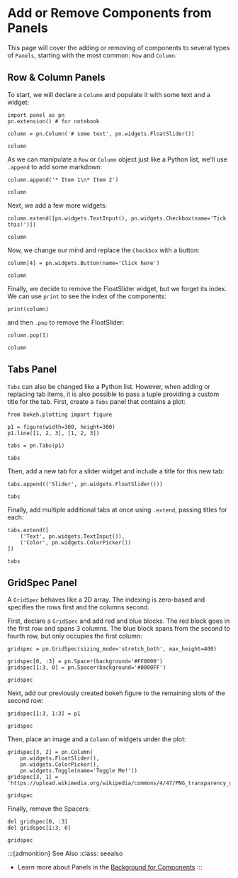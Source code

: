 # Add or Remove Components from Panels

This page will cover the adding or removing of components to several types of ``Panels``, starting with the most common: ``Row`` and ``Column``.

## Row & Column Panels

To start, we will declare a ``Column`` and populate it with some text and a widget:

```{pyodide}
import panel as pn
pn.extension() # for notebook

column = pn.Column('# some text', pn.widgets.FloatSlider())

column
```

As we can manipulate a ``Row`` or ``Column`` object just like a Python list, we'll use `.append` to add some markdown:

```{pyodide}
column.append('* Item 1\n* Item 2')

column
```

Next, we add a few more widgets:

```{pyodide}
column.extend([pn.widgets.TextInput(), pn.widgets.Checkbox(name='Tick this!')])

column
```

Now, we change our mind and replace the ``Checkbox`` with a button:

```{pyodide}
column[4] = pn.widgets.Button(name='Click here')

column
```

Finally, we decide to remove the FloatSlider widget, but we forget its index. We can use `print` to see the index of the components:

```{pyodide}
print(column)
```

and then `.pop` to remove the FloatSlider:

```{pyodide}
column.pop(1)

column
```

## Tabs Panel

``Tabs`` can also be changed like a Python list. However, when adding or replacing tab items, it is also possible to pass a tuple providing a custom title for the tab. First, create a ``Tabs`` panel that contains a plot:

```{pyodide}
from bokeh.plotting import figure

p1 = figure(width=300, height=300)
p1.line([1, 2, 3], [1, 2, 3])

tabs = pn.Tabs(p1)

tabs
```

Then, add a new tab for a slider widget and include a title for this new tab:

```{pyodide}
tabs.append(('Slider', pn.widgets.FloatSlider()))

tabs
```

Finally, add multiple additional tabs at once using `.extend`, passing titles for each:

```{pyodide}
tabs.extend([
    ('Text', pn.widgets.TextInput()),
    ('Color', pn.widgets.ColorPicker())
])

tabs
```

## GridSpec Panel

A ``GridSpec`` behaves like a 2D array. The indexing is zero-based and specifies the rows first and the columns second.

First, declare a ``GridSpec`` and add red and blue blocks. The red block goes in the first row and spans 3 columns. The blue block spans from the second to fourth row, but only occupies the first column:

```{pyodide}
gridspec = pn.GridSpec(sizing_mode='stretch_both', max_height=400)

gridspec[0, :3] = pn.Spacer(background='#FF0000')
gridspec[1:3, 0] = pn.Spacer(background='#0000FF')

gridspec
```

Next, add our previously created bokeh figure to the remaining slots of the second row:

```{pyodide}
gridspec[1:3, 1:3] = p1

gridspec
```

Then, place an image and a ``Column`` of widgets under the plot:

```{pyodide}
gridspec[3, 2] = pn.Column(
    pn.widgets.FloatSlider(),
    pn.widgets.ColorPicker(),
    pn.widgets.Toggle(name='Toggle Me!'))
gridspec[3, 1] = 'https://upload.wikimedia.org/wikipedia/commons/4/47/PNG_transparency_demonstration_1.png'

gridspec
```

Finally, remove the Spacers:

```{pyodide}
del gridspec[0, :3]
del gridspec[1:3, 0]

gridspec
```

:::{admonition} See Also
:class: seealso
* Learn more about Panels in the <a href="../../background/components/components_overview.html#panels">Background for Components</a>
:::

